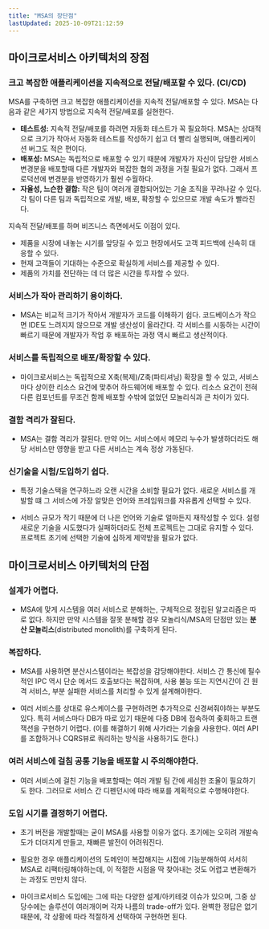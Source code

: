 ```yaml
---
title: "MSA의 장단점"
lastUpdated: 2025-10-09T21:12:59
---
```

## 마이크로서비스 아키텍처의 장점

### 크고 복잡한 애플리케이션을 지속적으로 전달/배포할 수 있다. (CI/CD)

MSA를 구축하면 크고 복잡한 애플리케이션을 지속적 전달/배포할 수 있다. MSA는 다음과 같은 세가지 방법으로 지속적 전달/배포를 실현한다.

- **테스트성:** 지속적 전달/배포를 하려면 자동화 테스트가 꼭 필요하다. MSA는 상대적으로 크기가 작아서 자동화 테스트를 작성하기 쉽고 더 빨리 실행되며, 애플리케이션 버그도 적은 편이다.
- **배포성:** MSA는 독립적으로 배포할 수 있기 때문에 개발자가 자신이 담당한 서비스 변경분을 배포할때 다른 개발자와 복잡한 협의 과정을 거칠 필요가 없다. 그래서 프로덕션에 변경분을 반영하기가 훨씬 수월하다.
- **자율성, 느슨한 결합:** 작은 팀이 여러개 결합되어있는 기술 조직을 꾸려나갈 수 있다. 각 팀이 다른 팀과 독립적으로 개발, 배포, 확장할 수 있으므로 개발 속도가 빨라진다.

지속적 전달/배포를 하며 비즈니스 측면에서도 이점이 있다.

- 제품을 시장에 내놓는 시기를 앞당길 수 있고 현장에서도 고객 피드백에 신속히 대응할 수 있다.
- 현재 고객들이 기대하는 수준으로 확실하게 서비스를 제공할 수 있다.
- 제품의 가치를 전단하는 데 더 많은 시간을 투자할 수 있다.

### 서비스가 작아 관리하기 용이하다.

- MSA는 비교적 크기가 작아서 개발자가 코드를 이해하기 쉽다. 코드베이스가 작으면 IDE도 느려지지 않으므로 개발 생산성이 올라간다. 각 서비스를 시동하는 시간이 빠르기 때문에 개발자가 작업 후 배포하는 과정 역시 빠르고 생산적이다.

### 서비스를 독립적으로 배포/확장할 수 있다.

- 마이크로서비스는 독립적으로 X축(복제)/Z축(파티셔닝) 확장을 할 수 있고, 서비스마다 상이한 리소스 요건에 맞추어 하드웨어에 배포할 수 있다. 리소스 요건이 전혀 다른 컴포넌트를 무조건 함께 배포할 수밖에 없었던 모놀리식과 큰 차이가 있다.

### 결함 격리가 잘된다.

- MSA는 결함 격리가 잘된다. 만약 어느 서비스에서 메모리 누수가 발생하더라도 해당 서비스만 영향을 받고 다른 서비스는 계속 정상 가동된다.

### 신기술을 시험/도입하기 쉽다.

- 특정 기술스택을 연구하느라 오랜 시간을 소비할 필요가 없다. 새로운 서비스를 개발할 떄 그 서비스에 가장 알맞은 언어와 프레임워크를 자유롭게 선택할 수 있다.

- 서비스 규모가 작기 때문에 더 나은 언어와 기술로 얼마든지 재작성할 수 있다. 설령 새로운 기술을 시도했다가 실패하더라도 전체 프로젝트는 그대로 유지할 수 있다. 프로젝트 초기에 선택한 기술에 심하게 제약받을 필요가 없다.

## 마이크로서비스 아키텍처의 단점

### 설계가 어렵다.

- MSA에 맞게 시스템을 여러 서비스로 분해하는, 구체적으로 정립된 알고리즘은 따로 없다. 하지만 만약 시스템을 잘못 분해할 경우 모놀리식/MSA의 단점만 있는 **분산 모놀리스**(distributed monolith)를 구축하게 된다. 

### 복잡하다.

- MSA를 사용하면 분산시스템이라는 복잡성을 감당해야한다. 서비스 간 통신에 필수적인 IPC 역시 단순 메서드 호출보다는 복잡하며, 사용 불능 또는 지연시간이 긴 원격 서비스, 부분 실패한 서비스를 처리할 수 있게 설계해야한다.

- 여러 서비스를 상대로 유스케이스를 구현하려면 추가적으로 신경써줘야하는 부분도 있다. 특히 서비스마다 DB가 따로 있기 때문에 다중 DB에 접속하여 좆회하고 트랜잭션을 구현하기 어렵다. (이를 해결하기 위해 사가라는 기술을 사용한다. 여러 API를 조합하거나 CQRS뷰로 쿼리하는 방식을 사용하기도 한다.)

### 여러 서비스에 걸침 공통 기능을 배포할 시 주의해야한다.

- 여러 서비스에 걸친 기능을 배포할때는 여러 개발 팀 간에 세심한 조율이 필요하기도 한다. 그러므로 서비스 간 디펜던시에 따라 배포를 계획적으로 수행해야한다.

### 도입 시기를 결정하기 어렵다.

- 초기 버전을 개발할때는 굳이 MSA를 사용할 이유가 없다. 초기에는 오히려 개발속도가 더뎌지게 만들고, 재빠른 발전이 어려워진다.

- 필요한 경우 애플리케이션의 도메인이 복잡해지는 시접에 기능분해하여 서서히 MSA로 리팩터링해야하는데, 이 적절한 시점을 딱 찾아내는 것도 어렵고 변환해가는 과정도 만만치 않다.

- 마이크로서비스 도입에는 그에 따는 다양한 설계/아키테겇 이슈가 있으며, 그중 상당수에는 솔루션이 여러개이며 각자 나름의 trade-off가 있다. 완벽한 정답은 없기 때문에, 각 상황에 따라 적절하게 선택하여 구현하면 된다.